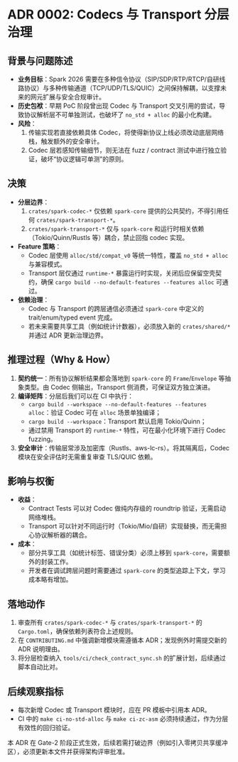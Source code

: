 # ADR 0002: Codecs 与 Transport 分层治理

## 背景与问题陈述
- **业务目标**：Spark 2026 需要在多种信令协议（SIP/SDP/RTP/RTCP/自研线路协议）与多种传输通道（TCP/UDP/TLS/QUIC）之间保持解耦，以支撑未来的网元扩展与安全合规审计。
- **历史包袱**：早期 PoC 阶段曾出现 Codec 与 Transport 交叉引用的尝试，导致协议解析层不可单独测试，也破坏了 `no_std + alloc` 的最小化构建。
- **风险**：
  1. 传输实现若直接依赖具体 Codec，将使得新协议上线必须改动底层网络栈，触发额外的安全审计。
  2. Codec 层若感知传输细节，则无法在 fuzz / contract 测试中进行独立验证，破坏“协议逻辑可单测”的原则。

## 决策
- **分层边界**：
  1. `crates/spark-codec-*` 仅依赖 `spark-core` 提供的公共契约，不得引用任何 `crates/spark-transport-*`。
  2. `crates/spark-transport-*` 仅与 `spark-core` 和运行时相关依赖（Tokio/Quinn/Rustls 等）耦合，禁止回指 codec 实现。
- **Feature 策略**：
  - Codec 层使用 `alloc/std/compat_v0` 等统一特性，覆盖 `no_std + alloc` 与兼容模式。
  - Transport 层仅通过 `runtime-*` 暴露运行时实现，关闭后应保留空壳契约，确保 `cargo build --no-default-features --features alloc` 可通过。
- **依赖治理**：
  - Codec 与 Transport 的跨层通信必须通过 `spark-core` 中定义的 trait/enum/typed event 完成。
  - 若未来需要共享工具（例如统计计数器），必须放入新的 `crates/shared/*` 并通过 ADR 更新治理边界。

## 推理过程（Why & How）
1. **契约统一**：所有协议解析结果都会落地到 `spark-core` 的 `Frame`/`Envelope` 等抽象类型。由 Codec 侧输出，Transport 侧消费，可保证双方独立演进。
2. **编译矩阵**：分层后我们可以在 CI 中执行：
   - `cargo build --workspace --no-default-features --features alloc`：验证 Codec 可在 `alloc` 场景单独编译；
   - `cargo build --workspace`：Transport 默认启用 Tokio/Quinn；
   - 通过禁用 Transport 的 `runtime-*` 特性，可在最小化环境下进行 Codec fuzzing。
3. **安全审计**：传输层常涉及加密库（Rustls、aws-lc-rs）。将其隔离后，Codec 模块在安全评估时无需重复审查 TLS/QUIC 依赖。

## 影响与权衡
- **收益**：
  - Contract Tests 可以对 Codec 做纯内存级的 roundtrip 验证，无需启动网络堆栈。
  - Transport 可以针对不同运行时（Tokio/Mio/自研）实现替换，而无需担心协议解析器的耦合。
- **成本**：
  - 部分共享工具（如统计标签、错误分类）必须上移到 `spark-core`，需要额外的封装工作。
  - 开发者在调试跨层问题时需要通过 `spark-core` 的类型追踪上下文，学习成本略有增加。

## 落地动作
1. 审查所有 `crates/spark-codec-*` 与 `crates/spark-transport-*` 的 `Cargo.toml`，确保依赖列表符合上述规则。
2. 在 `CONTRIBUTING.md` 中强调新增模块需遵循本 ADR；发现例外时需提交新的 ADR 说明理由。
3. 将分层检查纳入 `tools/ci/check_contract_sync.sh` 的扩展计划，后续通过脚本自动比对。

## 后续观察指标
- 每次新增 Codec 或 Transport 模块时，应在 PR 模板中引用本 ADR。
- CI 中的 `make ci-no-std-alloc` 与 `make ci-zc-asm` 必须持续通过，作为分层有效性的回归验证。

本 ADR 在 Gate-2 阶段正式生效，后续若需打破边界（例如引入零拷贝共享缓冲区），必须更新本文件并获得架构评审批准。
